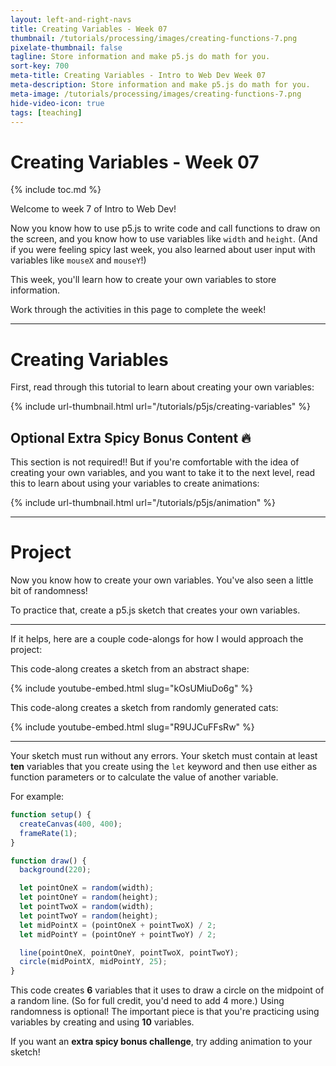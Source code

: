 ```yaml
---
layout: left-and-right-navs
title: Creating Variables - Week 07
thumbnail: /tutorials/processing/images/creating-functions-7.png
pixelate-thumbnail: false
tagline: Store information and make p5.js do math for you.
sort-key: 700
meta-title: Creating Variables - Intro to Web Dev Week 07
meta-description: Store information and make p5.js do math for you.
meta-image: /tutorials/processing/images/creating-functions-7.png
hide-video-icon: true
tags: [teaching]
---
```


# Creating Variables - Week 07

{% include toc.md %}

Welcome to week 7 of Intro to Web Dev!

Now you know how to use p5.js to write code and call functions to draw on the screen, and you know how to use variables like `width` and `height`. (And if you were feeling spicy last week, you also learned about user input with variables like `mouseX` and `mouseY`!)

This week, you'll learn how to create your own variables to store information.

Work through the activities in this page to complete the week!

---

# Creating Variables

First, read through this tutorial to learn about creating your own variables:

{% include url-thumbnail.html url="/tutorials/p5js/creating-variables" %}

## Optional Extra Spicy Bonus Content 🔥

This section is not required!! But if you're comfortable with the idea of creating your own variables, and you want to take it to the next level, read this to learn about using your variables to create animations:

{% include url-thumbnail.html url="/tutorials/p5js/animation" %}

---

# Project

Now you know how to create your own variables. You've also seen a little bit of randomness!

To practice that, create a p5.js sketch that creates your own variables.

---

If it helps, here are a couple code-alongs for how I would approach the project:

This code-along creates a sketch from an abstract shape:

{% include youtube-embed.html slug="kOsUMiuDo6g" %}

This code-along creates a sketch from randomly generated cats:

{% include youtube-embed.html slug="R9UJCuFFsRw" %}

---

Your sketch must run without any errors. Your sketch must contain at least **ten** variables that you create using the `let` keyword and then use either as function parameters or to calculate the value of another variable.

For example:

```javascript
function setup() {
  createCanvas(400, 400);
  frameRate(1);
}

function draw() {
  background(220);

  let pointOneX = random(width);
  let pointOneY = random(height);
  let pointTwoX = random(width);
  let pointTwoY = random(height);
  let midPointX = (pointOneX + pointTwoX) / 2;
  let midPointY = (pointOneY + pointTwoY) / 2;

  line(pointOneX, pointOneY, pointTwoX, pointTwoY);
  circle(midPointX, midPointY, 25);
}
```

This code creates **6** variables that it uses to draw a circle on the midpoint of a random line. (So for full credit, you'd need to add 4 more.) Using randomness is optional! The important piece is that you're practicing using variables by creating and using **10** variables.

If you want an **extra spicy bonus challenge**, try adding animation to your sketch!
